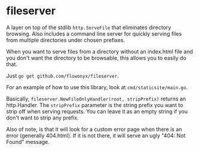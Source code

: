 # fileserver
A layer on top of the stdlib `http.ServeFile` that eliminates directory browsing. Also includes a command line server for quickly serving files from multiple directories under chosen prefixes.

When you want to serve files from a directory without an index.html file and you don't want the directory to be browsable, this allows you to easily do that.

Just `go get github.com/flowonyx/fileserver`.

For an example of how to use this library, look at `cmd/staticsite/main.go`.

Basically, `fileserver.NewFileOnlyHandler(root, stripPrefix)` returns an http.Handler. The `stripPrefix` parameter is the string prefix you want to strip off when serving requests. You can leave it as an empty string if you don't want to strip any prefix.

Also of note, is that it will look for a custom error page when there is an error (generally 404.html). If it is not there, it will serve an ugly "404: Not Found" message.
